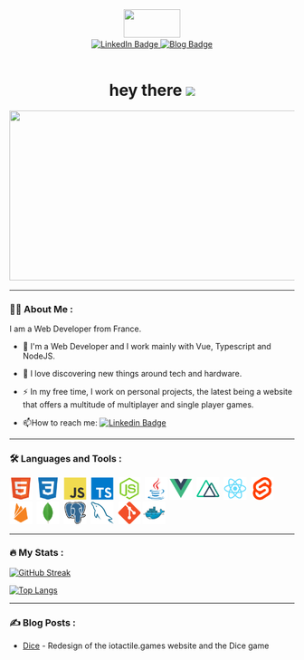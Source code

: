 <div id="header" align="center">
  <img src="https://i.imgur.com/nsSYjrW.jpeg" width="100" height="50" />
  <div id="badges">
    <a href="https://www.linkedin.com/in/jordanbiesmans/">
      <img src="https://img.shields.io/badge/My_LinkedIn-blue?style=flat-square" alt="LinkedIn Badge"/>
    </a>
    <a href="https://www.iotactile.com">
      <img src="https://img.shields.io/badge/My_Blog-yellow?style=flat-square" alt="Blog Badge"/>
    </a>
  </div>
  <img src="https://komarev.com/ghpvc/?username=ioTactile&style=flat-square&color=blue" alt=""/>
  <h1>
    hey there
    <img src="https://media.giphy.com/media/hvRJCLFzcasrR4ia7z/giphy.gif" width="30px"/>
  </h1>
</div>

<div align="center">
  <img src="https://media.giphy.com/media/dWesBcTLavkZuG35MI/giphy.gif" width="600" height="300"/>
</div>

---

### :man_technologist: About Me :

I am a Web Developer from France.

- :telescope: I'm a Web Developer and I work mainly with Vue, Typescript and NodeJS.

- :seedling: I love discovering new things around tech and hardware.

- :zap: In my free time, I work on personal projects, the latest being a website that offers a multitude of multiplayer and single player games.

- :mailbox:How to reach me: [![Linkedin Badge](https://img.shields.io/badge/-Jordan-blue?style=flat&logo=Linkedin&logoColor=white)](https://www.linkedin.com/in/jordanbiesmans/)

---

### :hammer_and_wrench: Languages and Tools :

<div>
  <img src="https://github.com/devicons/devicon/blob/master/icons/html5/html5-original.svg" title="HTML5" alt="HTML" width="40" height="40"/>&nbsp;
  <img src="https://github.com/devicons/devicon/blob/master/icons/css3/css3-plain.svg"  title="CSS3" alt="CSS" width="40" height="40"/>&nbsp;
  <img src="https://github.com/devicons/devicon/blob/master/icons/javascript/javascript-original.svg" title="JavaScript" alt="JavaScript" width="40" height="40"/>&nbsp;
  <img src="https://github.com/devicons/devicon/blob/master/icons/typescript/typescript-original.svg" title="TypeScript" alt="TypeScript" width="40" height="40"/>&nbsp;
  <img src="https://github.com/devicons/devicon/blob/master/icons/nodejs/nodejs-original.svg" title="NodeJS" alt="NodeJS" width="40" height="40"/>&nbsp;
   <img src="https://github.com/devicons/devicon/blob/master/icons/java/java-original.svg" title="Java" **alt="Java" width="40" height="40"/>
  <img src="https://github.com/devicons/devicon/blob/master/icons/vuejs/vuejs-original.svg" title="VueJS" alt="VueJS" width="40" height="40"/>&nbsp;
  <img src="https://github.com/devicons/devicon/blob/master/icons/nuxtjs/nuxtjs-original.svg" title="NuxtJS" alt="NuxtJS" width="40" height="40"/>&nbsp;
  <img src="https://github.com/devicons/devicon/blob/master/icons/react/react-original.svg" title="React" alt="React" width="40" height="40"/>&nbsp;
  <img src="https://github.com/devicons/devicon/blob/master/icons/svelte/svelte-original.svg" title="Svelte" alt="Svelte" width="40" height="40"/>&nbsp;
  <img src="https://github.com/devicons/devicon/blob/master/icons/firebase/firebase-plain.svg" title="Firebase" alt="Firebase" width="40" height="40"/>&nbsp;
  <img src="https://github.com/devicons/devicon/blob/master/icons/mongodb/mongodb-original.svg" title="MongoDB" alt="MongoDB" width="40" height="40"/>&nbsp;
  <img src="https://github.com/devicons/devicon/blob/master/icons/postgresql/postgresql-original.svg" title="PostgreSQL" alt="PostgreSQL" width="40" height="40"/>&nbsp;
  <img src="https://github.com/devicons/devicon/blob/master/icons/mysql/mysql-original.svg" title="MySQL" alt="MySQL" width="40" height="40"/>&nbsp;
  <img src="https://github.com/devicons/devicon/blob/master/icons/git/git-original.svg" title="Git" **alt="Git" width="40" height="40"/>
  <img src="https://github.com/devicons/devicon/blob/master/icons/docker/docker-original.svg" title="Docker" **alt="Docker" width="40" height="40"/>
</div>

---

### :fire: My Stats :

[![GitHub Streak](http://github-readme-streak-stats.herokuapp.com?user=ioTactile&theme=dark&background=000000)](https://git.io/streak-stats)

[![Top Langs](https://github-readme-stats.vercel.app/api/top-langs/?username=ioTactile&layout=compact&theme=vision-friendly-dark)](https://github.com/anuraghazra/github-readme-stats)

---

### :writing_hand: Blog Posts :

- [Dice](https://www.iotactile.com/articles/refonte-de-mon-site-et-du-jeu-dice-08t8nxog23epplv7k8k1) - Redesign of the iotactile.games website and the Dice game

